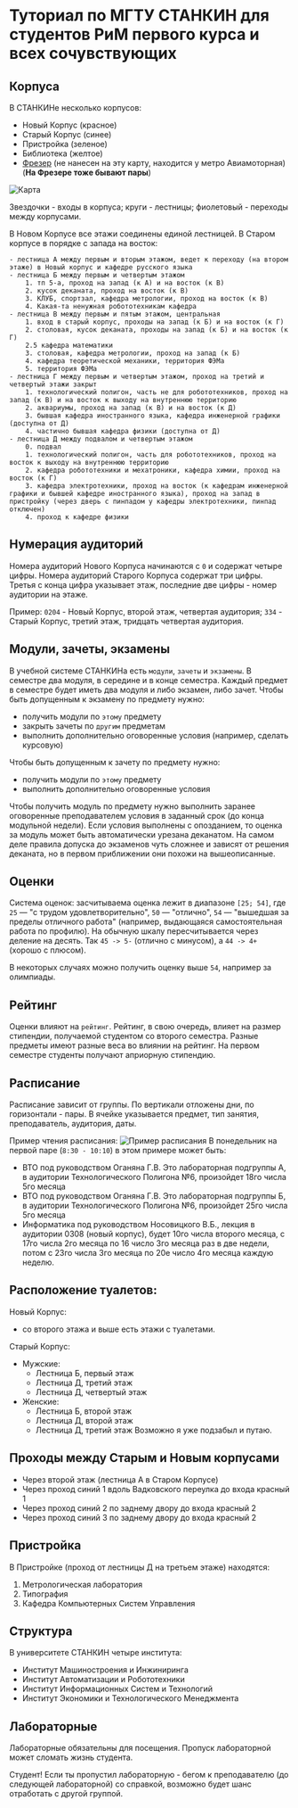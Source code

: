 # Туториал по МГТУ СТАНКИН для студентов РиМ первого курса и всех сочувствующих

## Корпуса

В СТАНКИНе несколько корпусов:
- Новый Корпус (красное)
- Старый Корпус (синее)
- Пристройка (зеленое)
- Библиотека (желтое)
- [Фрезер](https://goo.gl/maps/X8AEcUfMZ3Cxvaej6) (не нанесен на эту карту, находится у метро Авиамоторная) (**На Фрезере тоже бывают пары**)

![Карта](data/map.png)

Звездочки - входы в корпуса; круги - лестницы; фиолетовый - переходы между корпусами.

В Новом Корпусе все этажи соединены единой лестницей.
В Старом корпусе в порядке с запада на восток:
```
- лестница А между первым и вторым этажом, ведет к переходу (на втором этаже) в Новый корпус и кафедре русского языка
- лестница Б между первым и четвертым этажом
    1. тп 5-а, проход на запад (к А) и на восток (к В)
    2. кусок деканата, проход на восток (к В)
    3. КЛУБ, спортзал, кафедра метрологии, проход на восток (к В)
    4. Какая-та ненужная робототехникам кафедра
- лестница В между первым и пятым этажом, центральная
    1. вход в старый корпус, проходы на запад (к Б) и на восток (к Г)
    2. столовая, кусок деканата, проходы на запад (к Б) и на восток (к Г)
    2.5 кафедра математики
    3. столовая, кафедра метрологии, проход на запад (к Б)
    4. кафедра теоретической механики, территория ФЭМа
    5. территория ФЭМа
- лестница Г между первым и четвертым этажом, проход на третий и четвертый этажи закрыт
    1. технологический полигон, часть не для робототехников, проход на запад (к В) и на восток к выходу на внутреннюю территорию
    2. аквариумы, проход на запад (к В) и на восток (к Д)
    3. бывшая кафедра иностранного языка, кафедра инженерной графики (доступна от Д)
    4. частично бывшая кафедра физики (доступна от Д)
- лестница Д между подвалом и четвертым этажом
    0. подвал
    1. технологический полигон, часть для робототехников, проход на восток к выходу на внутреннюю территорию
    2. кафедра робототехники и мехатроники, кафедра химии, проход на восток (к Г)
    3. кафедра электротехники, проход на восток (к кафедрам инженерной графики и бывшей кафедре иностранного языка), проход на запад в пристройку (через дверь с пинпадом у кафедры электротехники, пинпад отключен)
    4. проход к кафедре физики
```

## Нумерация аудиторий

Номера аудиторий Нового Корпуса начинаются с `0` и содержат четыре цифры.
Номера аудиторий Старого Корпуса содержат три цифры.
Третья с конца цифра указывает этаж, последние две цифры - номер аудитории на этаже.

Пример: `0204` - Новый Корпус, второй этаж, четвертая аудитория; `334` - Старый Корпус, третий этаж, тридцать четвертая аудитория.

## Модули, зачеты, экзамены

В учебной системе СТАНКИНа есть `модули`, `зачеты` и `экзамены`.
В семестре два модуля, в середине и в конце семестра.
Каждый предмет в семестре будет иметь два модуля и либо экзамен, либо зачет.
Чтобы быть допущенным к экзамену по предмету нужно:
- получить модули по `этому` предмету
- закрыть зачеты по `другим` предметам
- выполнить дополнительно оговоренные условия (например, сделать курсовую)

Чтобы быть допущенным к зачету по предмету нужно:
- получить модули по `этому` предмету
- выполнить дополнительно оговоренные условия

Чтобы получить модуль по предмету нужно выполнить заранее оговоренные преподавателем условия в заданный срок (до конца модульной недели). Если условия выполнены с опозданием, то оценка за модуль может быть автоматически урезана деканатом.
На самом деле правила допуска до экзаменов чуть сложнее и зависят от решения деканата, но в первом приближении они похожи на вышеописанные.

## Оценки

Система оценок: засчитываема оценка лежит в диапазоне `[25; 54]`, где `25` — "с трудом удовлетворительно", `50` — "отлично", `54` — "вышедшая за пределы отличного работа" (например, выдающаяся самостоятельная работа по профилю).
На обычную шкалу пересчитывается через деление на десять. Так `45 -> 5-` (отлично с минусом), а `44 -> 4+` (хорошо с плюсом).

В некоторых случаях можно получить оценку выше `54`, например за олимпиады.

## Рейтинг

Оценки влияют на `рейтинг`. Рейтинг, в свою очередь, влияет на размер стипендии, получаемой студентом со второго семестра. Разные предметы имеют разные веса во влиянии на рейтинг.
На первом семестре студенты получают априорную стипендию.

## Расписание

Расписание зависит от группы. По вертикали отложены дни, по горизонтали - пары.
В ячейке указывается предмет, тип занятия, преподаватель, аудитория, даты.

Пример чтения расписания:
![Пример расписания](data/table_example.png)
В понедельник на первой паре (`8:30 - 10:10`) в этом примере может быть:
- ВТО под руководством Оганяна Г.В. Это лабораторная подгруппы А, в аудитории Технологического Полигона №6, произойдет 18го числа 5го месяца
- ВТО под руководством Оганяна Г.В. Это лабораторная подгруппы Б, в аудитории Технологического Полигона №6, произойдет 25го числа 5го месяца
- Информатика под руководством Носовицкого В.Б., лекция в аудитории 0308 (новый корпус), будет 10го числа второго месяца, с 17го числа 2го месяца по 16 число 3го месяца раз в две недели, потом с 23го числа 3го месяца по 20е число 4го месяца каждую неделю.

## Расположение туалетов:

Новый Корпус:
- со второго этажа и выше есть этажи с туалетами.

Старый Корпус:
- Мужские:
    - Лестница Б, первый этаж
    - Лестница Д, третий этаж
    - Лестница Д, четвертый этаж
- Женские:
    - Лестница Б, второй этаж
    - Лестница Д, второй этаж
    - Лестница Д, третий этаж
Возможно я уже подзабыл и путаю.

## Проходы между Старым и Новым корпусами

- Через второй этаж (лестница А в Старом Корпусе)
- Через проход синий 1 вдоль Вадковского переулка до входа красный 1
- Через проход синий 2 по заднему двору до входа красный 2
- Через проход синий 3 по заднему двору до входа красный 2

## Пристройка
В Пристройке (проход от лестницы Д на третьем этаже) находятся:
1. Метрологическая лаборатория
2. Типография
3. Кафедра Компьютерных Систем Управления

## Структура

В университете СТАНКИН четыре института:
- Институт Машиностроения и Инжиниринга
- Институт Автоматизации и Робототехники
- Институт Информационных Систем и Технологий
- Институт Экономики и Технологического Менеджмента

## Лабораторные
Лабораторные обязательны для посещения. Пропуск лабораторной может сломать жизнь студента.

Студент! Если ты пропустил лабораторную - бегом к преподавателю (до следующей лабораторной) со справкой, возможно будет шанс отработать с другой группой.

